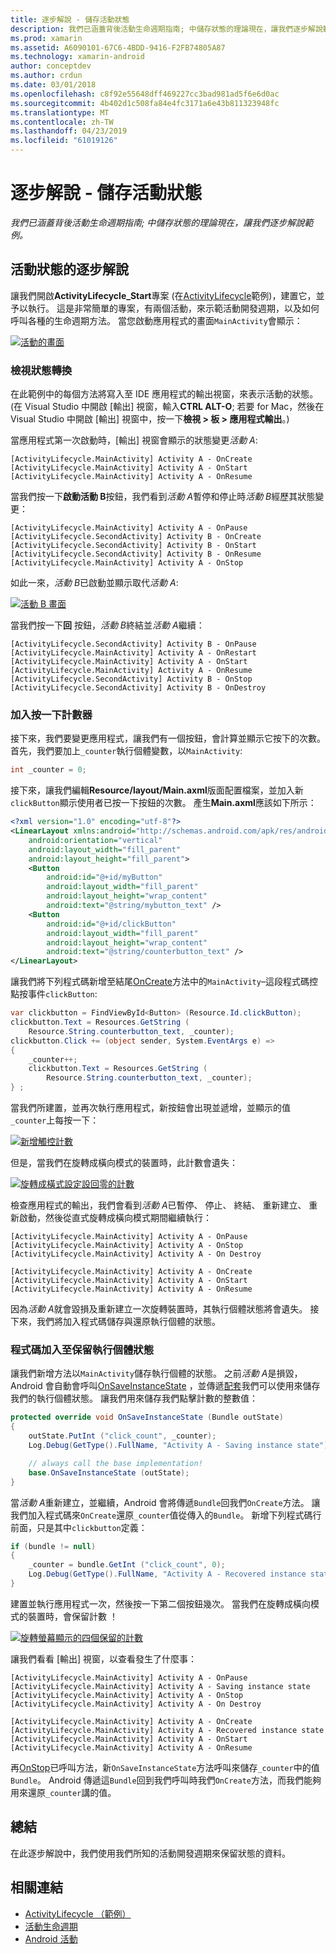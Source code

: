 ```yaml
---
title: 逐步解說 - 儲存活動狀態
description: 我們已涵蓋背後活動生命週期指南; 中儲存狀態的理論現在，讓我們逐步解說範例。
ms.prod: xamarin
ms.assetid: A6090101-67C6-4BDD-9416-F2FB74805A87
ms.technology: xamarin-android
author: conceptdev
ms.author: crdun
ms.date: 03/01/2018
ms.openlocfilehash: c8f92e55648dff469227cc3bad981ad5f6e6d0ac
ms.sourcegitcommit: 4b402d1c508fa84e4fc3171a6e43b811323948fc
ms.translationtype: MT
ms.contentlocale: zh-TW
ms.lasthandoff: 04/23/2019
ms.locfileid: "61019126"
---
```

# <a name="walkthrough---saving-the-activity-state"></a>逐步解說 - 儲存活動狀態

_我們已涵蓋背後活動生命週期指南; 中儲存狀態的理論現在，讓我們逐步解說範例。_

## <a name="activity-state-walkthrough"></a>活動狀態的逐步解說

讓我們開啟**ActivityLifecycle_Start**專案 (在[ActivityLifecycle](https://developer.xamarin.com/samples/monodroid/ActivityLifecycle)範例)，建置它，並予以執行。 這是非常簡單的專案，有兩個活動，來示範活動開發週期，以及如何呼叫各種的生命週期方法。 當您啟動應用程式的畫面`MainActivity`會顯示： 

[![活動的畫面](saving-state-images/01-activity-a-sml.png)](saving-state-images/01-activity-a.png#lightbox)

### <a name="viewing-state-transitions"></a>檢視狀態轉換

在此範例中的每個方法將寫入至 IDE 應用程式的輸出視窗，來表示活動的狀態。 (在 Visual Studio 中開啟 [輸出] 視窗，輸入**CTRL ALT-O**; 若要 for Mac，然後在 Visual Studio 中開啟 [輸出] 視窗中，按一下**檢視 > 板 > 應用程式輸出**。)

當應用程式第一次啟動時，[輸出] 視窗會顯示的狀態變更*活動 A*: 

```shell
[ActivityLifecycle.MainActivity] Activity A - OnCreate
[ActivityLifecycle.MainActivity] Activity A - OnStart
[ActivityLifecycle.MainActivity] Activity A - OnResume
```

當我們按一下**啟動活動 B**按鈕，我們看到*活動 A*暫停和停止時*活動 B*經歷其狀態變更： 

```shell
[ActivityLifecycle.MainActivity] Activity A - OnPause
[ActivityLifecycle.SecondActivity] Activity B - OnCreate
[ActivityLifecycle.SecondActivity] Activity B - OnStart
[ActivityLifecycle.SecondActivity] Activity B - OnResume
[ActivityLifecycle.MainActivity] Activity A - OnStop
```

如此一來，*活動 B*已啟動並顯示取代*活動 A*: 

[![活動 B 畫面](saving-state-images/02-activity-b-sml.png)](saving-state-images/02-activity-b.png#lightbox)

當我們按一下**回** 按鈕，*活動 B*終結並*活動 A*繼續： 

```shell
[ActivityLifecycle.SecondActivity] Activity B - OnPause
[ActivityLifecycle.MainActivity] Activity A - OnRestart
[ActivityLifecycle.MainActivity] Activity A - OnStart
[ActivityLifecycle.MainActivity] Activity A - OnResume
[ActivityLifecycle.SecondActivity] Activity B - OnStop
[ActivityLifecycle.SecondActivity] Activity B - OnDestroy
```
### <a name="adding-a-click-counter"></a>加入按一下計數器

接下來，我們要變更應用程式，讓我們有一個按鈕，會計算並顯示它按下的次數。 首先，我們要加上`_counter`執行個體變數，以`MainActivity`:

```csharp
int _counter = 0;
```

接下來，讓我們編輯**Resource/layout/Main.axml**版面配置檔案，並加入新`clickButton`顯示使用者已按一下按鈕的次數。 產生**Main.axml**應該如下所示： 

```xml
<?xml version="1.0" encoding="utf-8"?>
<LinearLayout xmlns:android="http://schemas.android.com/apk/res/android"
    android:orientation="vertical"
    android:layout_width="fill_parent"
    android:layout_height="fill_parent">
    <Button
        android:id="@+id/myButton"
        android:layout_width="fill_parent"
        android:layout_height="wrap_content"
        android:text="@string/mybutton_text" />
    <Button
        android:id="@+id/clickButton"
        android:layout_width="fill_parent"
        android:layout_height="wrap_content"
        android:text="@string/counterbutton_text" />
</LinearLayout>
```

讓我們將下列程式碼新增至結尾[OnCreate](https://developer.xamarin.com/api/member/Android.App.Activity.OnCreate/p/Android.OS.Bundle/)方法中的`MainActivity`&ndash;這段程式碼控點按事件`clickButton`:

```csharp
var clickbutton = FindViewById<Button> (Resource.Id.clickButton);
clickbutton.Text = Resources.GetString (
    Resource.String.counterbutton_text, _counter);
clickbutton.Click += (object sender, System.EventArgs e) =>
{
    _counter++;
    clickbutton.Text = Resources.GetString (
        Resource.String.counterbutton_text, _counter);
} ;
```

當我們所建置，並再次執行應用程式，新按鈕會出現並遞增，並顯示的值`_counter`上每按一下：

[![新增觸控計數](saving-state-images/03-touched-sml.png)](saving-state-images/03-touched.png#lightbox)

但是，當我們在旋轉成橫向模式的裝置時，此計數會遺失：

[![旋轉成橫式設定設回零的計數](saving-state-images/05-rotate-nosave-sml.png)](saving-state-images/05-rotate-nosave.png#lightbox)

檢查應用程式的輸出，我們會看到*活動 A*已暫停、 停止、 終結、 重新建立、 重新啟動，然後從直式旋轉成橫向模式期間繼續執行： 

```shell
[ActivityLifecycle.MainActivity] Activity A - OnPause
[ActivityLifecycle.MainActivity] Activity A - OnStop
[ActivityLifecycle.MainActivity] Activity A - On Destroy

[ActivityLifecycle.MainActivity] Activity A - OnCreate
[ActivityLifecycle.MainActivity] Activity A - OnStart
[ActivityLifecycle.MainActivity] Activity A - OnResume
```

因為*活動 A*就會毀損及重新建立一次旋轉裝置時，其執行個體狀態將會遺失。 接下來，我們將加入程式碼儲存與還原執行個體的狀態。

### <a name="adding-code-to-preserve-instance-state"></a>程式碼加入至保留執行個體狀態

讓我們新增方法以`MainActivity`儲存執行個體的狀態。 之前*活動 A*是損毀，Android 會自動會呼叫[OnSaveInstanceState](https://developer.xamarin.com/api/member/Android.App.Activity.OnSaveInstanceState/p/Android.OS.Bundle/) ，並傳遞[配套](https://developer.xamarin.com/api/type/Android.OS.Bundle/)我們可以使用來儲存我們的執行個體狀態。 讓我們用來儲存我們點擊計數的整數值：

```csharp
protected override void OnSaveInstanceState (Bundle outState)
{
    outState.PutInt ("click_count", _counter);
    Log.Debug(GetType().FullName, "Activity A - Saving instance state");

    // always call the base implementation!
    base.OnSaveInstanceState (outState);    
}
```

當*活動 A*重新建立，並繼續，Android 會將傳遞`Bundle`回我們`OnCreate`方法。 讓我們加入程式碼來`OnCreate`還原`_counter`值從傳入的`Bundle`。 新增下列程式碼行前面，只是其中`clickbutton`定義： 

```csharp
if (bundle != null)
{
    _counter = bundle.GetInt ("click_count", 0);
    Log.Debug(GetType().FullName, "Activity A - Recovered instance state");
}
```

建置並執行應用程式一次，然後按一下第二個按鈕幾次。 當我們在旋轉成橫向模式的裝置時，會保留計數 ！

[![旋轉螢幕顯示的四個保留的計數](saving-state-images/06-rotate-save-sml.png)](saving-state-images/06-rotate-save.png#lightbox)


讓我們看看 [輸出] 視窗，以查看發生了什麼事：
    
```shell
[ActivityLifecycle.MainActivity] Activity A - OnPause
[ActivityLifecycle.MainActivity] Activity A - Saving instance state
[ActivityLifecycle.MainActivity] Activity A - OnStop
[ActivityLifecycle.MainActivity] Activity A - On Destroy

[ActivityLifecycle.MainActivity] Activity A - OnCreate
[ActivityLifecycle.MainActivity] Activity A - Recovered instance state
[ActivityLifecycle.MainActivity] Activity A - OnStart
[ActivityLifecycle.MainActivity] Activity A - OnResume
``` 

再[OnStop](https://developer.xamarin.com/api/member/Android.App.Activity.OnStop/)已呼叫方法，新`OnSaveInstanceState`方法呼叫來儲存`_counter`中的值`Bundle`。 Android 傳遞這`Bundle`回到我們呼叫時我們`OnCreate`方法，而我們能夠用來還原`_counter`講的值。


## <a name="summary"></a>總結

在此逐步解說中，我們使用我們所知的活動開發週期來保留狀態的資料。 



## <a name="related-links"></a>相關連結

- [ActivityLifecycle （範例）](https://developer.xamarin.com/samples/monodroid/ActivityLifecycle)
- [活動生命週期](~/android/app-fundamentals/activity-lifecycle/index.md)
- [Android 活動](https://developer.xamarin.com/api/type/Android.App.Activity/)
